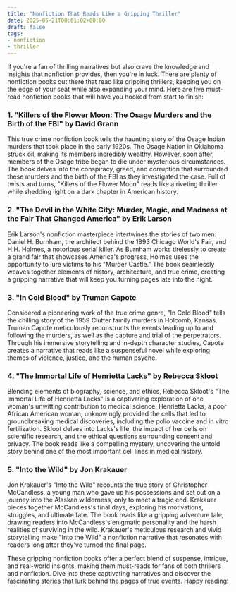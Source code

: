 ```yaml
---
title: "Nonfiction That Reads Like a Gripping Thriller"
date: 2025-05-21T00:01:02+00:00
draft: false
tags: 
- nonfiction
- thriller
---
```


If you're a fan of thrilling narratives but also crave the knowledge and insights that nonfiction provides, then you're in luck. There are plenty of nonfiction books out there that read like gripping thrillers, keeping you on the edge of your seat while also expanding your mind. Here are five must-read nonfiction books that will have you hooked from start to finish:

### 1. "Killers of the Flower Moon: The Osage Murders and the Birth of the FBI" by David Grann

This true crime nonfiction book tells the haunting story of the Osage Indian murders that took place in the early 1920s. The Osage Nation in Oklahoma struck oil, making its members incredibly wealthy. However, soon after, members of the Osage tribe began to die under mysterious circumstances. The book delves into the conspiracy, greed, and corruption that surrounded these murders and the birth of the FBI as they investigated the case. Full of twists and turns, "Killers of the Flower Moon" reads like a riveting thriller while shedding light on a dark chapter in American history.

### 2. "The Devil in the White City: Murder, Magic, and Madness at the Fair That Changed America" by Erik Larson

Erik Larson's nonfiction masterpiece intertwines the stories of two men: Daniel H. Burnham, the architect behind the 1893 Chicago World's Fair, and H.H. Holmes, a notorious serial killer. As Burnham works tirelessly to create a grand fair that showcases America's progress, Holmes uses the opportunity to lure victims to his "Murder Castle." The book seamlessly weaves together elements of history, architecture, and true crime, creating a gripping narrative that will keep you turning pages late into the night.

### 3. "In Cold Blood" by Truman Capote

Considered a pioneering work of the true crime genre, "In Cold Blood" tells the chilling story of the 1959 Clutter family murders in Holcomb, Kansas. Truman Capote meticulously reconstructs the events leading up to and following the murders, as well as the capture and trial of the perpetrators. Through his immersive storytelling and in-depth character studies, Capote creates a narrative that reads like a suspenseful novel while exploring themes of violence, justice, and the human psyche.

### 4. "The Immortal Life of Henrietta Lacks" by Rebecca Skloot

Blending elements of biography, science, and ethics, Rebecca Skloot's "The Immortal Life of Henrietta Lacks" is a captivating exploration of one woman's unwitting contribution to medical science. Henrietta Lacks, a poor African American woman, unknowingly provided the cells that led to groundbreaking medical discoveries, including the polio vaccine and in vitro fertilization. Skloot delves into Lacks's life, the impact of her cells on scientific research, and the ethical questions surrounding consent and privacy. The book reads like a compelling mystery, uncovering the untold story behind one of the most important cell lines in medical history.

### 5. "Into the Wild" by Jon Krakauer

Jon Krakauer's "Into the Wild" recounts the true story of Christopher McCandless, a young man who gave up his possessions and set out on a journey into the Alaskan wilderness, only to meet a tragic end. Krakauer pieces together McCandless's final days, exploring his motivations, struggles, and ultimate fate. The book reads like a gripping adventure tale, drawing readers into McCandless's enigmatic personality and the harsh realities of surviving in the wild. Krakauer's meticulous research and vivid storytelling make "Into the Wild" a nonfiction narrative that resonates with readers long after they've turned the final page.

These gripping nonfiction books offer a perfect blend of suspense, intrigue, and real-world insights, making them must-reads for fans of both thrillers and nonfiction. Dive into these captivating narratives and discover the fascinating stories that lurk behind the pages of true events. Happy reading!